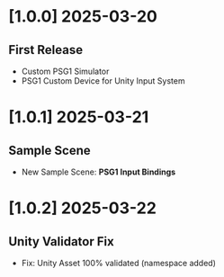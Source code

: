 
# [1.0.0] 2025-03-20

## First Release

- Custom PSG1 Simulator
- PSG1 Custom Device for Unity Input System

# [1.0.1] 2025-03-21

## Sample Scene

- New Sample Scene: **PSG1 Input Bindings**

# [1.0.2] 2025-03-22

## Unity Validator Fix

- Fix: Unity Asset 100% validated (namespace added)
